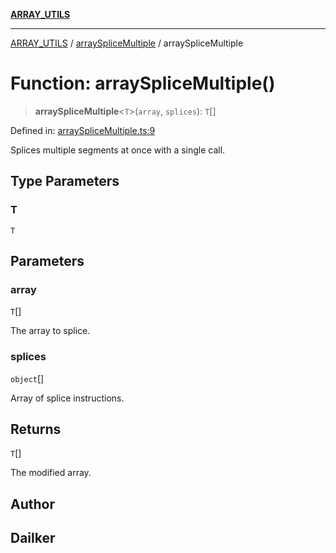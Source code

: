 [**ARRAY_UTILS**](../../README.md)

***

[ARRAY_UTILS](../../README.md) / [arraySpliceMultiple](../README.md) / arraySpliceMultiple

# Function: arraySpliceMultiple()

> **arraySpliceMultiple**\<`T`\>(`array`, `splices`): `T`[]

Defined in: [arraySpliceMultiple.ts:9](https://github.com/dailker/everyutil/blob/8f300660b66ac2494c2be96f685de3b5cdab8ba1/src/array/arraySpliceMultiple.ts#L9)

Splices multiple segments at once with a single call.

## Type Parameters

### T

`T`

## Parameters

### array

`T`[]

The array to splice.

### splices

`object`[]

Array of splice instructions.

## Returns

`T`[]

The modified array.

## Author

## Dailker
